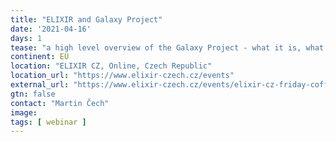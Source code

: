 ```yaml
---
title: "ELIXIR and Galaxy Project"
date: '2021-04-16'
days: 1
tease: "a high level overview of the Galaxy Project - what it is, what it does and how to start using it. And the Elixir Galaxy and currently forming Galaxy Czech communities"
continent: EU
location: "ELIXIR CZ, Online, Czech Republic"
location_url: "https://www.elixir-czech.cz/events"
external_url: "https://www.elixir-czech.cz/events/elixir-cz-friday-coffee-16-april-2021"
gtn: false
contact: "Martin Čech"
image:
tags: [ webinar ]
---
```

